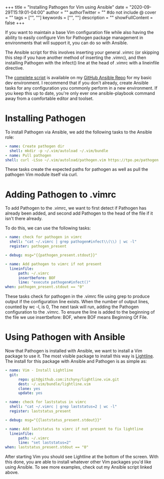 +++
title = "Installing Pathogen for Vim using Ansible"
date = "2020-09-29T15:19:01-04:00"
author = ""
authorTwitter = "" #do not include @
cover = ""
tags = ["", ""]
keywords = ["", ""]
description = ""
showFullContent = false
+++

If you want to maintain a base Vim configuration file while also having the ability to easily configure Vim for Pathogen package management in environments that will support it, you can do so with Ansible.

The Ansible script for this involves inserting your general .vimrc (or skipping this step if you have another method of inserting the .vimrc), and then installing Pathogen with the infect() line at the head of .vimrc with a lineinfile directive.

The [complete script](https://github.com/vextor22/ansible_scripts/blob/master/roles/dev/tasks/main.yml) is available on my [GitHub Ansible Repo](https://github.com/vextor22/ansible_scripts) for my basic dev environment. I recommend that if you don't already, create Ansible tasks for any configuration you commonly perform in a new environment. If you keep this up to date, you're only ever one ansible-playbook command away from a comfortable editor and toolset.
# Installing Pathogen

To install Pathogen via Ansible, we add the following tasks to the Ansible role:

```yaml
- name: Create pathogen dir
  shell: mkdir -p ~/.vim/autoload ~/.vim/bundle 
- name: Pull pathogen
shell: curl -LSso ~/.vim/autoload/pathogen.vim https://tpo.pe/pathogen.vim
```
These tasks create the expected paths for pathogen as well as pull the pathogen Vim module itself via curl.
# Adding Pathogen to .vimrc

To add Pathogen to the .vimrc, we want to first detect if Pathogen has already been added, and second add Pathogen to the head of the file if it isn't there already.

To do this, we can use the following tasks:

```yaml
- name: check for pathogen in vimrc
  shell: "cat ~/.vimrc | grep pathogen#infect\\(\\) | wc -l"
  register: pathogen_present

- debug: msg="{{pathogen_present.stdout}}"

- name: Add pathogen to vimrc if not present
  lineinfile:
      path: ~/.vimrc
      insertbefore: BOF
      line: "execute pathogen#infect()"
when: pathogen_present.stdout == "0"
```

These tasks check for pathogen in the .vimrc file using grep to produce output if the configuration line exists. When the number of output lines, counted by wc -l, is 0, The next task will run, adding the Pathogen configuration to the .vimrc. To ensure the line is added to the beginning of the file we use insertbefore: BOF, where BOF means Beginning Of File.
# Using Pathogen with Ansible

Now that Pathogen is installed with Ansible, we want to install a Vim package to use it. The most visible package to install this way is [Lightline](https://github.com/itchyny/lightline.vim). The install for this package with Ansible and Pathogen is as simple as:

```yaml
- name: Vim - Install Lightline
  git:
      repo: git@github.com:itchyny/lightline.vim.git
      dest: ~/.vim/bundle/lightline.vim
      clone: yes
      update: yes

- name: check for laststatus in vimrc
  shell: "cat ~/.vimrc | grep laststatus=2 | wc -l"
  register: laststatus_present

- debug: msg="{{laststatus_present.stdout}}"

- name: Add laststatus to vimrc if not present to fix lightline
  lineinfile:
      path: ~/.vimrc
      line: "set laststatus=2"
when: laststatus_present.stdout == "0"
```

After starting Vim you should see Lightline at the bottom of the screen. With this done, you are able to install whatever other Vim packages you'd like using Ansible. To see more examples, check out my Ansible script linked above.

